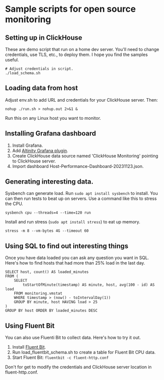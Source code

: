 # Sample scripts for open source monitoring

## Setting up in ClickHouse

These are demo script that run on a home dev server. You'll need to 
change credentials, use TLS, etc., to deploy them. I hope you find the
samples useful. 

```
# Adjust credentials in script. 
./load_schema.sh
```

## Loading data from host

Adjust env.sh to add URL and credentials for your ClickHouse server. Then:

```
nohup ./run.sh > nohup.out 2>&1 &
```

Run this on any Linux host you want to monitor. 

## Installing Grafana dashboard

1. Install Grafana.
2. Add [Altinity Grafana plugin](https://grafana.com/grafana/plugins/vertamedia-clickhouse-datasource/).
3. Create ClickHouse data source named 'ClickHouse Monitoring' pointing to ClickHouse server.
4. Import dashboard Host-Performance-Dashboard-20231123.json.

## Generating interesting data. 

Sysbench can generate load. Run `sudo apt install sysbench` to install. 
You can then run tests to beat up on servers. Use a command like this
to stress the CPU. 
```
sysbench cpu --threads=4 --time=120 run
```

Install and run stress (`sudo apt install stress`) to eat up memory. 
```
stress -m 8 --vm-bytes 4G --timeout 60
```

## Using SQL to find out interesting things

Once you have data loaded you can ask any question you want in SQL. 
Here's how to find hosts that had more than 25% load in the last day. 
```
SELECT host, count() AS loaded_minutes
FROM (
    SELECT
        toStartOfMinute(timestamp) AS minute, host, avg(100 - id) AS load
    FROM monitoring.vmstat
    WHERE timestamp > (now() - toIntervalDay(1))
    GROUP BY minute, host HAVING load > 25
)
GROUP BY host ORDER BY loaded_minutes DESC
```

## Using Fluent Bit

You can also use Fluenti Bit to collect data. Here's how to try it out. 

1. Install [Fluent Bit](https://docs.fluentbit.io/manual/installation/getting-started-with-fluent-bit). 
2. Run load_fluentbit_schema.sh to create a table for Fluent Bit CPU data. 
3. Start Fluent Bit: `fluentbit -c fluent-http.conf`

Don't for get to modify the credentials and ClickHouse server location in fluent-http.conf. 
